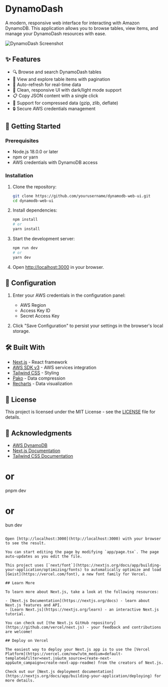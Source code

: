 # DynamoDash

A modern, responsive web interface for interacting with Amazon DynamoDB. This application allows you to browse tables, view items, and manage your DynamoDash resources with ease.

![DynamoDash Screenshot](https://via.placeholder.com/800x500.png?text=DynamoDash+Screenshot)

## ✨ Features

- 🔍 Browse and search DynamoDash tables
- 📝 View and explore table items with pagination
- 🔄 Auto-refresh for real-time data
- 🎨 Clean, responsive UI with dark/light mode support
- 📋 Copy JSON content with a single click
- 🔄 Support for compressed data (gzip, zlib, deflate)
- 🔒 Secure AWS credentials management

## 🚀 Getting Started

### Prerequisites

- Node.js 18.0.0 or later
- npm or yarn
- AWS credentials with DynamoDB access

### Installation

1. Clone the repository:
   ```bash
   git clone https://github.com/yourusername/dynamodb-web-ui.git
   cd dynamodb-web-ui
   ```

2. Install dependencies:
   ```bash
   npm install
   # or
   yarn install
   ```

3. Start the development server:
   ```bash
   npm run dev
   # or
   yarn dev
   ```

4. Open [http://localhost:3000](http://localhost:3000) in your browser.

## 🔧 Configuration

1. Enter your AWS credentials in the configuration panel:
   - AWS Region
   - Access Key ID
   - Secret Access Key

2. Click "Save Configuration" to persist your settings in the browser's local storage.

## 🛠️ Built With

- [Next.js](https://nextjs.org/) - React framework
- [AWS SDK v3](https://aws.amazon.com/sdk-for-javascript/) - AWS services integration
- [Tailwind CSS](https://tailwindcss.com/) - Styling
- [Pako](https://github.com/nodeca/pako) - Data compression
- [Recharts](https://recharts.org/) - Data visualization

## 📄 License

This project is licensed under the MIT License - see the [LICENSE](LICENSE) file for details.

## 🙏 Acknowledgments

- [AWS DynamoDB](https://aws.amazon.com/dynamodb/)
- [Next.js Documentation](https://nextjs.org/docs)
- [Tailwind CSS Documentation](https://tailwindcss.com/docs)
# or
pnpm dev
# or
bun dev
```

Open [http://localhost:3000](http://localhost:3000) with your browser to see the result.

You can start editing the page by modifying `app/page.tsx`. The page auto-updates as you edit the file.

This project uses [`next/font`](https://nextjs.org/docs/app/building-your-application/optimizing/fonts) to automatically optimize and load [Geist](https://vercel.com/font), a new font family for Vercel.

## Learn More

To learn more about Next.js, take a look at the following resources:

- [Next.js Documentation](https://nextjs.org/docs) - learn about Next.js features and API.
- [Learn Next.js](https://nextjs.org/learn) - an interactive Next.js tutorial.

You can check out [the Next.js GitHub repository](https://github.com/vercel/next.js) - your feedback and contributions are welcome!

## Deploy on Vercel

The easiest way to deploy your Next.js app is to use the [Vercel Platform](https://vercel.com/new?utm_medium=default-template&filter=next.js&utm_source=create-next-app&utm_campaign=create-next-app-readme) from the creators of Next.js.

Check out our [Next.js deployment documentation](https://nextjs.org/docs/app/building-your-application/deploying) for more details.
